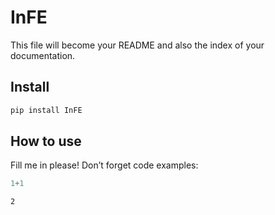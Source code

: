 InFE
================

<!-- WARNING: THIS FILE WAS AUTOGENERATED! DO NOT EDIT! -->

This file will become your README and also the index of your
documentation.

## Install

``` sh
pip install InFE
```

## How to use

Fill me in please! Don’t forget code examples:

``` python
1+1
```

    2
